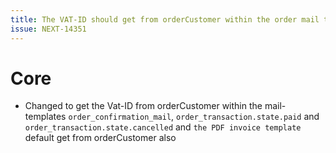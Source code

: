```yaml
---
title: The VAT-ID should get from orderCustomer within the order mail templates
issue: NEXT-14351
---
```

# Core
* Changed to get the Vat-ID from orderCustomer within the mail-templates `order_confirmation_mail`, `order_transaction.state.paid` and `order_transaction.state.cancelled` and `the PDF invoice template` default get from orderCustomer also
